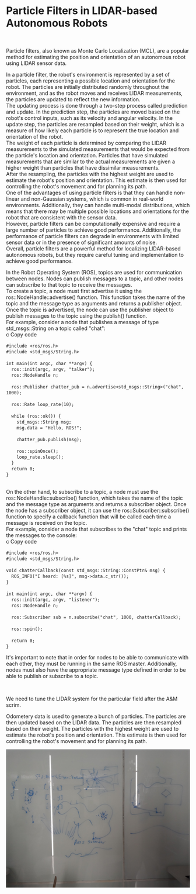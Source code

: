 <h1>Particle Filters in LIDAR-based Autonomous Robots</h1>
<br>
<p>Particle filters, also known as Monte Carlo Localization (MCL), are a popular method for estimating the position and orientation of an autonomous robot using LIDAR sensor data.</p>

<p>In a particle filter, the robot's environment is represented by a set of particles, each representing a possible location and orientation for the robot. The particles are initially distributed randomly throughout the environment, and as the robot moves and receives LIDAR measurements, the particles are updated to reflect the new information.
<br>
The updating process is done through a two-step process called prediction and update. In the prediction step, the particles are moved based on the robot's control inputs, such as its velocity and angular velocity. In the update step, the particles are resampled based on their weight, which is a measure of how likely each particle is to represent the true location and orientation of the robot.
<br>
The weight of each particle is determined by comparing the LIDAR measurements to the simulated measurements that would be expected from the particle's location and orientation. Particles that have simulated measurements that are similar to the actual measurements are given a higher weight than particles that have dissimilar measurements.
<br>
After the resampling, the particles with the highest weight are used to estimate the robot's position and orientation. This estimate is then used for controlling the robot's movement and for planning its path.
<br>
One of the advantages of using particle filters is that they can handle non-linear and non-Gaussian systems, which is common in real-world environments. Additionally, they can handle multi-modal distributions, which means that there may be multiple possible locations and orientations for the robot that are consistent with the sensor data.
<br>
However, particle filters can be computationally expensive and require a large number of particles to achieve good performance. Additionally, the performance of particle filters can degrade in environments with limited sensor data or in the presence of significant amounts of noise.
<br>
Overall, particle filters are a powerful method for localizing LIDAR-based autonomous robots, but they require careful tuning and implementation to achieve good performance.
</p>
In the Robot Operating System (ROS), topics are used for communication between nodes. Nodes can publish messages to a topic, and other nodes can subscribe to that topic to receive the messages.
<br>
To create a topic, a node must first advertise it using the ros::NodeHandle::advertise() function. This function takes the name of the topic and the message type as arguments and returns a publisher object. Once the topic is advertised, the node can use the publisher object to publish messages to the topic using the publish() function.
<br>
For example, consider a node that publishes a message of type std_msgs::String on a topic called "chat":
<br>
c
Copy code

```
#include <ros/ros.h>
#include <std_msgs/String.h>

int main(int argc, char **argv) {
  ros::init(argc, argv, "talker");
  ros::NodeHandle n;

  ros::Publisher chatter_pub = n.advertise<std_msgs::String>("chat", 1000);

  ros::Rate loop_rate(10);

  while (ros::ok()) {
    std_msgs::String msg;
    msg.data = "Hello, ROS!";

    chatter_pub.publish(msg);

    ros::spinOnce();
    loop_rate.sleep();
  }
  return 0;
}
```

<br>
On the other hand, to subscribe to a topic, a node must use the ros::NodeHandle::subscribe() function, which takes the name of the topic and the message type as arguments and returns a subscriber object. Once the node has a subscriber object, it can use the ros::Subscriber::subscribe() function to specify a callback function that will be called each time a message is received on the topic.
<br>
For example, consider a node that subscribes to the "chat" topic and prints the messages to the console:
<br>
c
Copy code

```
#include <ros/ros.h>
#include <std_msgs/String.h>

void chatterCallback(const std_msgs::String::ConstPtr& msg) {
  ROS_INFO("I heard: [%s]", msg->data.c_str());
}

int main(int argc, char **argv) {
  ros::init(argc, argv, "listener");
  ros::NodeHandle n;

  ros::Subscriber sub = n.subscribe("chat", 1000, chatterCallback);

  ros::spin();

  return 0;
}
```

<p>
It's important to note that in order for nodes to be able to communicate with each other, they must be running in the same ROS master. Additionally, nodes must also have the appropriate message type defined in order to be able to publish or subscribe to a topic.
</p>

<br>

<p>
We need to tune the LIDAR system for the particular field after the A&M scrim.

Odometery data is used to generate a bunch of particles. The particles are then updated based on the LIDAR data. The particles are then resampled based on their weight. The particles with the highest weight are used to estimate the robot's position and orientation. This estimate is then used for controlling the robot's movement and for planning its path.
 </p>

![Diagram Whiteboard](whiteboard.jpg?raw=true)

